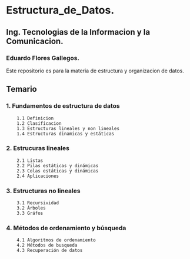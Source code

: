 # Estructura_de_Datos.

## Ing. Tecnologias de la Informacion y la Comunicacion.

### Eduardo Flores Gallegos.

Este repositorio es para la materia de estructura y organizacion de datos.


## Temario 

 ### 1. Fundamentos de estructura de datos       
        1.1 Definicion    
        1.2 Clasificacion  
        1.3 Estructuras lineales y non lineales  
        1.4 Estructuras dinamicas y estáticas  

 ### 2. Estrucuras lineales    
        2.1 Listas  
        2.2 Pilas estáticas y dinámicas   
        2.3 Colas estáticas y dinámicas   
        2.4 Aplicaciones  

 ### 3. Estructuras no lineales      
        3.1 Recursividad  
        3.2 Árboles  
        3.3 Gráfos  

 ### 4. Métodos de ordenamiento y búsqueda       
        4.1 Algoritmos de ordenamiento  
        4.2 Métodos de busqueda   
        4.3 Recuperación de datos  
